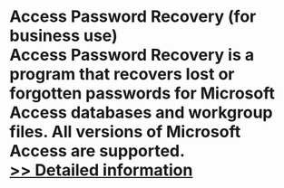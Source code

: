 # Access Password Recovery (for business use)<br />Access Password Recovery is a program that recovers lost or forgotten passwords for Microsoft Access databases and workgroup files. All versions of Microsoft Access are supported.<br />[>> Detailed information](https://secure.shareit.com/shareit/product.html?productid=300106902&affiliateid=200057808)